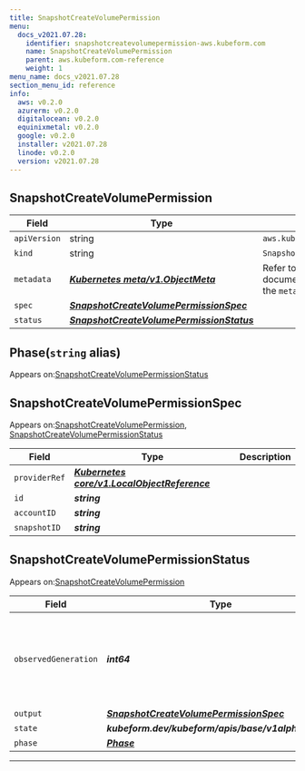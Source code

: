 ```yaml
---
title: SnapshotCreateVolumePermission
menu:
  docs_v2021.07.28:
    identifier: snapshotcreatevolumepermission-aws.kubeform.com
    name: SnapshotCreateVolumePermission
    parent: aws.kubeform.com-reference
    weight: 1
menu_name: docs_v2021.07.28
section_menu_id: reference
info:
  aws: v0.2.0
  azurerm: v0.2.0
  digitalocean: v0.2.0
  equinixmetal: v0.2.0
  google: v0.2.0
  installer: v2021.07.28
  linode: v0.2.0
  version: v2021.07.28
---
```


## SnapshotCreateVolumePermission
| Field | Type | Description |
| ------ | ----- | ----------- |
| `apiVersion` | string | `aws.kubeform.com/v1alpha1` |
|    `kind` | string | `SnapshotCreateVolumePermission` |
| `metadata` | ***[Kubernetes meta/v1.ObjectMeta](https://v1-18.docs.kubernetes.io/docs/reference/generated/kubernetes-api/v1.18/#objectmeta-v1-meta)***|Refer to the Kubernetes API documentation for the fields of the `metadata` field.|
| `spec` | ***[SnapshotCreateVolumePermissionSpec](#snapshotcreatevolumepermissionspec)***||
| `status` | ***[SnapshotCreateVolumePermissionStatus](#snapshotcreatevolumepermissionstatus)***||
## Phase(`string` alias)

Appears on:[SnapshotCreateVolumePermissionStatus](#snapshotcreatevolumepermissionstatus)

## SnapshotCreateVolumePermissionSpec

Appears on:[SnapshotCreateVolumePermission](#snapshotcreatevolumepermission), [SnapshotCreateVolumePermissionStatus](#snapshotcreatevolumepermissionstatus)

| Field | Type | Description |
| ------ | ----- | ----------- |
| `providerRef` | ***[Kubernetes core/v1.LocalObjectReference](https://v1-18.docs.kubernetes.io/docs/reference/generated/kubernetes-api/v1.18/#localobjectreference-v1-core)***||
| `id` | ***string***||
| `accountID` | ***string***||
| `snapshotID` | ***string***||
## SnapshotCreateVolumePermissionStatus

Appears on:[SnapshotCreateVolumePermission](#snapshotcreatevolumepermission)

| Field | Type | Description |
| ------ | ----- | ----------- |
| `observedGeneration` | ***int64***| ***(Optional)*** Resource generation, which is updated on mutation by the API Server.|
| `output` | ***[SnapshotCreateVolumePermissionSpec](#snapshotcreatevolumepermissionspec)***| ***(Optional)*** |
| `state` | ***kubeform.dev/kubeform/apis/base/v1alpha1.State***| ***(Optional)*** |
| `phase` | ***[Phase](#phase)***| ***(Optional)*** |
---
